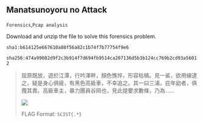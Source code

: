 ## Manatsunoyoru no Attack
`Forensics`,`Pcap analysis`

Download and unzip the file to solve this forensics problem.

`sha1:b614125e667610a88f56a82c1b74f7b77754f9e6`

`sha256:474a99082d9f2c3b914f7d694fb9514ca207136d5b3b124cc769b2cd93a56012`
> 屈原既放，遊於江潭，行吟澤畔，顏色憔悴，形容枯槁。見一鯊，欲用線逮之，疑是身心俱疲，有黑色高級車，不幸追之。其一曰三浦，庇年幼者，俱攬其責。高級車主，暴力團員谷岡也，見此提要求數條，乃為……
> 
> ![](https://hackmd.io/_uploads/H1v0_BrFn.png)
> 
> FLAG Format: `SCIST{.*}`
